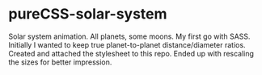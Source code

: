 # pureCSS-solar-system
Solar system animation. All planets, some moons. My first go with SASS. 
Initially I wanted to keep true planet-to-planet distance/diameter ratios. Created and attached the stylesheet to this repo. 
Ended up with rescaling the sizes for better impression.
